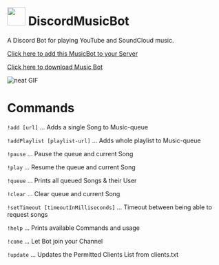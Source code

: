 # <img src="https://raw.githubusercontent.com/mrousavy/ImgurSniper/master/ImgurSniper.UI/Resources/Logo.png" width="42"> DiscordMusicBot
A Discord Bot for playing YouTube and SoundCloud music.

[Click here to add this MusicBot to your Server](https://discordapp.com/oauth2/authorize?client_id=304226292545486849&scope=bot)

[Click here to download Music Bot](https://github.com/mrousavy/DiscordMusicBot/raw/master/Download/DiscordMusicBot.zip)

![neat GIF](https://laughingsquid.com/wp-content/uploads/2015/06/floating-record-1.gif)

# Commands

`!add [url]`                            ...     Adds a single Song to Music-queue

`!addPlaylist [playlist-url]`           ...     Adds whole playlist to Music-queue

`!pause`                                ...     Pause the queue and current Song

`!play`                                 ...     Resume the queue and current Song

`!queue`                                ...     Prints all queued Songs & their User

`!clear`                                ...     Clear queue and current Song

`!setTimeout [timeoutInMilliseconds]`   ...     Timeout between being able to request songs

`!help`                                 ...     Prints available Commands and usage

`!come`                                 ...     Let Bot join your Channel

`!update`                               ...     Updates the Permitted Clients List from clients.txt
